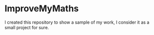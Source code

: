 # ImproveMyMaths
I created this repository to show a sample of my work, I consider it as a small project for sure.
